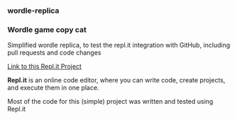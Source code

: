### wordle-replica

### Wordle game copy cat

Simplified wordle replica, to test the repl.it integration with GitHub, including pull requests and code changes

[Link to this Repl.it Project](https://replit.com/@NickPrice/wordle-replica)

**Repl.it** is an online code editor, where you can write code, create projects, and execute them in one place. 

Most of the code for this (simple) project was written and tested using Repl.it
